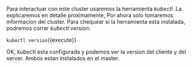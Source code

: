 Para interactuar con este cluster usaremos la herramienta *kubectl* .La explicaremos en detalle proximamente, Por ahora solo tomaremos informacion del cluster.
Para chequear si la herramienta esta instalada, podremos correr *kubectl version*:

`kubectl version`{{execute}}

OK, kubectl esta configurada y podemos ver la version del cliente y del server. Ambos estan instalados en el master.
